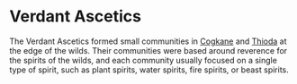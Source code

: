 # Verdant Ascetics

<meta property="og:description" content="The Verdant Ascetics formed small communities in Cogkane and Thioda at the edge of the wilds.">

The Verdant Ascetics formed small communities in [Cogkane](../solar-system/warble-d/radiance/cogkane/introduction.md) and [Thioda](../solar-system/warble-d/radiance/cogkane/introduction.md) at the edge of the wilds. Their communities were based around reverence for the spirits of the wilds, and each community usually focused on a single type of spirit, such as plant spirits, water spirits, fire spirits, or beast spirits.